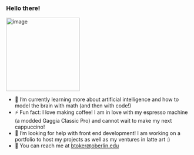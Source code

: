 ### Hello there! 
<img width="200" alt="image" src="https://github.com/ben-toker/ben-toker/assets/117331544/dc6951a0-8c97-419a-bf8b-cab456779ea2">

- 🌱 I’m currently learning more about artificial intelligence and how to model the brain with math (and then with code!)
- ⚡ Fun fact: I love making coffee! I am in love with my espresso machine (a modded Gaggia Classic Pro) and cannot wait to make my next cappuccino! 
- 🤔 I’m looking for help with front end development! I am working on a portfolio to host my projects as well as my ventures in latte art :)
- 📨 You can reach me at btoker@oberlin.edu
